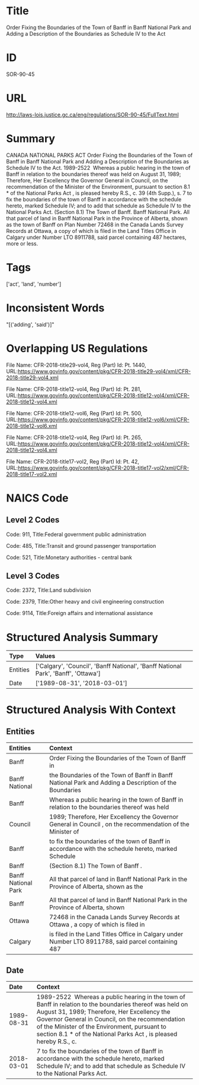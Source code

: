 # Title
Order Fixing the Boundaries of the Town of Banff in Banff National Park and Adding a Description of the Boundaries as Schedule IV to the Act


# ID
SOR-90-45

# URL
http://laws-lois.justice.gc.ca/eng/regulations/SOR-90-45/FullText.html


# Summary
CANADA NATIONAL PARKS ACT Order Fixing the Boundaries of the Town of Banff in Banff National Park and Adding a Description of the Boundaries as Schedule IV to the Act. 1989-2522  Whereas a public hearing in the town of Banff in relation to the boundaries thereof was held on August 31, 1989; Therefore, Her Excellency the Governor General in Council, on the recommendation of the Minister of the Environment, pursuant to section 8.1 *  of the  National Parks Act , is pleased hereby R.S., c.
39 (4th Supp.), s.
7 to fix the boundaries of the town of Banff in accordance with the schedule hereto, marked Schedule IV; and to add that schedule as Schedule IV to the National Parks Act.
(Section 8.1) The Town of Banff.
Banff National Park.
All that parcel of land in Banff National Park in the Province of Alberta, shown as the town of Banff on Plan Number 72468 in the Canada Lands Survey Records at Ottawa, a copy of which is filed in the Land Titles Office in Calgary under Number LTO 8911788, said parcel containing 487 hectares, more or less.


# Tags
['act', 'land', 'number']


# Inconsistent Words
"[('adding', 'said')]"


# Overlapping US Regulations
File Name: CFR-2018-title29-vol4, Reg (Part) Id: Pt. 1440, URL:https://www.govinfo.gov/content/pkg/CFR-2018-title29-vol4/xml/CFR-2018-title29-vol4.xml

File Name: CFR-2018-title12-vol4, Reg (Part) Id: Pt. 281, URL:https://www.govinfo.gov/content/pkg/CFR-2018-title12-vol4/xml/CFR-2018-title12-vol4.xml

File Name: CFR-2018-title12-vol6, Reg (Part) Id: Pt. 500, URL:https://www.govinfo.gov/content/pkg/CFR-2018-title12-vol6/xml/CFR-2018-title12-vol6.xml

File Name: CFR-2018-title12-vol4, Reg (Part) Id: Pt. 265, URL:https://www.govinfo.gov/content/pkg/CFR-2018-title12-vol4/xml/CFR-2018-title12-vol4.xml

File Name: CFR-2018-title17-vol2, Reg (Part) Id: Pt. 42, URL:https://www.govinfo.gov/content/pkg/CFR-2018-title17-vol2/xml/CFR-2018-title17-vol2.xml




# NAICS Code
## Level 2 Codes
Code: 911, Title:Federal government public administration

Code: 485, Title:Transit and ground passenger transportation

Code: 521, Title:Monetary authorities - central bank




## Level 3 Codes
Code: 2372, Title:Land subdivision

Code: 2379, Title:Other heavy and civil engineering construction

Code: 9114, Title:Foreign affairs and international assistance







# Structured Analysis Summary
| Type     | Values                                                                             |
|:---------|:-----------------------------------------------------------------------------------|
| Entities | ['Calgary', 'Council', 'Banff National', 'Banff National Park', 'Banff', 'Ottawa'] |
| Date     | ['1989-08-31', '2018-03-01']                                                       |


# Structured Analysis With Context
 


## Entities
| Entities            | Context                                                                                                    |
|:--------------------|:-----------------------------------------------------------------------------------------------------------|
| Banff               | Order Fixing the Boundaries of the Town of Banff  in                                                       |
| Banff National      | the Boundaries of the Town of Banff in Banff National Park and Adding a Description of the Boundaries      |
| Banff               | Whereas a public hearing in the town of Banff in relation to the boundaries thereof was held               |
| Council             | 1989; Therefore, Her Excellency the Governor General in Council , on the recommendation of the Minister of |
| Banff               | to fix the boundaries of the town of Banff in accordance with the schedule hereto, marked Schedule         |
| Banff               | (Section 8.1) The Town of  Banff .                                                                         |
| Banff National Park | All that parcel of land in  Banff National Park in the Province of Alberta, shown as the                   |
| Banff               | All that parcel of land in  Banff National Park in the Province of Alberta, shown                          |
| Ottawa              | 72468 in the Canada Lands Survey Records at Ottawa , a copy of which is filed in                           |
| Calgary             | is filed in the Land Titles Office in Calgary under Number LTO 8911788, said parcel containing 487         |


## Date
| Date       | Context                                                                                                                                                                                                                                                                                                                             |
|:-----------|:------------------------------------------------------------------------------------------------------------------------------------------------------------------------------------------------------------------------------------------------------------------------------------------------------------------------------------|
| 1989-08-31 | 1989-2522  Whereas a public hearing in the town of Banff in relation to the boundaries thereof was held on August 31, 1989; Therefore, Her Excellency the Governor General in Council, on the recommendation of the Minister of the Environment, pursuant to section 8.1 *  of the  National Parks Act , is pleased hereby R.S., c. |
| 2018-03-01 | 7 to fix the boundaries of the town of Banff in accordance with the schedule hereto, marked Schedule IV; and to add that schedule as Schedule IV to the National Parks Act.                                                                                                                                                         |



